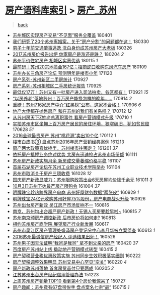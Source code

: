 [房产语料库索引](../../README.md)  > [房产_苏州](房产_苏州.md)
====
> [back](../README.md)

- [苏州城区实现房产交易“不见面”服务全覆盖](http://jkwz.applinzi.com/ittc/7087004472129881104.html#%E8%8B%8F%E5%B7%9E%E5%9F%8E%E5%8C%BA%E5%AE%9E%E7%8E%B0%E6%88%BF%E4%BA%A7%E4%BA%A4%E6%98%93%E2%80%9C%E4%B8%8D%E8%A7%81%E9%9D%A2%E2%80%9D%E6%9C%8D%E5%8A%A1%E5%85%A8%E8%A6%86%E7%9B%96) 180401  
- [我们研究了20个苏州离婚案，关于“房产分割”的问题都在这！](http://jkwz.applinzi.com/ittc/7086188925771318283.html#%E6%88%91%E4%BB%AC%E7%A0%94%E7%A9%B6%E4%BA%8620%E4%B8%AA%E8%8B%8F%E5%B7%9E%E7%A6%BB%E5%A9%9A%E6%A1%88%EF%BC%8C%E5%85%B3%E4%BA%8E%E2%80%9C%E6%88%BF%E4%BA%A7%E5%88%86%E5%89%B2%E2%80%9D%E7%9A%84%E9%97%AE%E9%A2%98%E9%83%BD%E5%9C%A8%E8%BF%99%EF%BC%81) 180330  
- [男子十年前交通肇事逃逸 洗白身份成苏州房产大老板](http://jkwz.applinzi.com/ittc/7084729555342590986.html#%E7%94%B7%E5%AD%90%E5%8D%81%E5%B9%B4%E5%89%8D%E4%BA%A4%E9%80%9A%E8%82%87%E4%BA%8B%E9%80%83%E9%80%B8+%E6%B4%97%E7%99%BD%E8%BA%AB%E4%BB%BD%E6%88%90%E8%8B%8F%E5%B7%9E%E6%88%BF%E4%BA%A7%E5%A4%A7%E8%80%81%E6%9D%BF) 180326  
- [2017苏州房价报告出炉 你家房产是涨还是跌？](http://jkwz.applinzi.com/ittc/7066133875145573392.html#2017%E8%8B%8F%E5%B7%9E%E6%88%BF%E4%BB%B7%E6%8A%A5%E5%91%8A%E5%87%BA%E7%82%89+%E4%BD%A0%E5%AE%B6%E6%88%BF%E4%BA%A7%E6%98%AF%E6%B6%A8%E8%BF%98%E6%98%AF%E8%B7%8C%EF%BC%9F) 180204 *2* 
- [苏州平价住宅房产 相城区实惠优选](http://jkwz.applinzi.com/ittc/7058855116570887184.html#%E8%8B%8F%E5%B7%9E%E5%B9%B3%E4%BB%B7%E4%BD%8F%E5%AE%85%E6%88%BF%E4%BA%A7+%E7%9B%B8%E5%9F%8E%E5%8C%BA%E5%AE%9E%E6%83%A0%E4%BC%98%E9%80%89) 180115 *1* 
- [最前研｜苏州20宗地揽金167亿；招商蛇口收购东风汽车房产](http://jkwz.applinzi.com/ittc/7056649878510240779.html#%E6%9C%80%E5%89%8D%E7%A0%94%EF%BD%9C%E8%8B%8F%E5%B7%9E20%E5%AE%97%E5%9C%B0%E6%8F%BD%E9%87%91167%E4%BA%BF%EF%BC%9B%E6%8B%9B%E5%95%86%E8%9B%87%E5%8F%A3%E6%94%B6%E8%B4%AD%E4%B8%9C%E9%A3%8E%E6%B1%BD%E8%BD%A6%E6%88%BF%E4%BA%A7) 180109  
- [苏州办长三角房产论坛 预测明年是楼市小年](http://jkwz.applinzi.com/ittc/7037924697486935057.html#%E8%8B%8F%E5%B7%9E%E5%8A%9E%E9%95%BF%E4%B8%89%E8%A7%92%E6%88%BF%E4%BA%A7%E8%AE%BA%E5%9D%9B+%E9%A2%84%E6%B5%8B%E6%98%8E%E5%B9%B4%E6%98%AF%E6%A5%BC%E5%B8%82%E5%B0%8F%E5%B9%B4) 171120  
- [房产系列-苏州新区二手房统计](http://jkwz.applinzi.com/ittc/7018048321409778704.html#%E6%88%BF%E4%BA%A7%E7%B3%BB%E5%88%97-%E8%8B%8F%E5%B7%9E%E6%96%B0%E5%8C%BA%E4%BA%8C%E6%89%8B%E6%88%BF%E7%BB%9F%E8%AE%A1) 170927  
- [房产系列-苏州相城区二手房统计报告](http://jkwz.applinzi.com/ittc/7017363232283690001.html#%E6%88%BF%E4%BA%A7%E7%B3%BB%E5%88%97-%E8%8B%8F%E5%B7%9E%E7%9B%B8%E5%9F%8E%E5%8C%BA%E4%BA%8C%E6%89%8B%E6%88%BF%E7%BB%9F%E8%AE%A1%E6%8A%A5%E5%91%8A) 170925  
- [最低仅17万！苏州又有一批房产进入司法拍卖，各区都有！](http://jkwz.applinzi.com/ittc/7015800337330603025.html#%E6%9C%80%E4%BD%8E%E4%BB%8517%E4%B8%87%EF%BC%81%E8%8B%8F%E5%B7%9E%E5%8F%88%E6%9C%89%E4%B8%80%E6%89%B9%E6%88%BF%E4%BA%A7%E8%BF%9B%E5%85%A5%E5%8F%B8%E6%B3%95%E6%8B%8D%E5%8D%96%EF%BC%8C%E5%90%84%E5%8C%BA%E9%83%BD%E6%9C%89%EF%BC%81) 170921 *15* 
- [“以房养老”落地苏州！百万房产能换怎样的晚年……](http://jkwz.applinzi.com/ittc/7013239586149647377.html#%E2%80%9C%E4%BB%A5%E6%88%BF%E5%85%BB%E8%80%81%E2%80%9D%E8%90%BD%E5%9C%B0%E8%8B%8F%E5%B7%9E%EF%BC%81%E7%99%BE%E4%B8%87%E6%88%BF%E4%BA%A7%E8%83%BD%E6%8D%A2%E6%80%8E%E6%A0%B7%E7%9A%84%E6%99%9A%E5%B9%B4%E2%80%A6%E2%80%A6) 170914 *2* 
- [重磅！苏州716家房产中介“红黑榜”公布，这家不合格！](http://jkwz.applinzi.com/ittc/7010211208731558929.html#%E9%87%8D%E7%A3%85%EF%BC%81%E8%8B%8F%E5%B7%9E716%E5%AE%B6%E6%88%BF%E4%BA%A7%E4%B8%AD%E4%BB%8B%E2%80%9C%E7%BA%A2%E9%BB%91%E6%A6%9C%E2%80%9D%E5%85%AC%E5%B8%83%EF%BC%8C%E8%BF%99%E5%AE%B6%E4%B8%8D%E5%90%88%E6%A0%BC%EF%BC%81) 170906 *6* 
- [地产大佬都在抛售房产 和在苏州的我们有关系吗？](http://jkwz.applinzi.com/ittc/6989449189158028305.html#%E5%9C%B0%E4%BA%A7%E5%A4%A7%E4%BD%AC%E9%83%BD%E5%9C%A8%E6%8A%9B%E5%94%AE%E6%88%BF%E4%BA%A7+%E5%92%8C%E5%9C%A8%E8%8B%8F%E5%B7%9E%E7%9A%84%E6%88%91%E4%BB%AC%E6%9C%89%E5%85%B3%E7%B3%BB%E5%90%97%EF%BC%9F) 170712 *12* 
- [从苏州房天下Z姓老总离职事件 看房产营销模式升级](http://jkwz.applinzi.com/ittc/6988586593114653701.html#%E4%BB%8E%E8%8B%8F%E5%B7%9E%E6%88%BF%E5%A4%A9%E4%B8%8BZ%E5%A7%93%E8%80%81%E6%80%BB%E7%A6%BB%E8%81%8C%E4%BA%8B%E4%BB%B6+%E7%9C%8B%E6%88%BF%E4%BA%A7%E8%90%A5%E9%94%80%E6%A8%A1%E5%BC%8F%E5%8D%87%E7%BA%A7) 170710 *1* 
- [实拍苏州市区坐拥上百万房产居民的居住环境，狭窄破旧，犹如贫民窟](http://jkwz.applinzi.com/ittc/6984225426174903300.html#%E5%AE%9E%E6%8B%8D%E8%8B%8F%E5%B7%9E%E5%B8%82%E5%8C%BA%E5%9D%90%E6%8B%A5%E4%B8%8A%E7%99%BE%E4%B8%87%E6%88%BF%E4%BA%A7%E5%B1%85%E6%B0%91%E7%9A%84%E5%B1%85%E4%BD%8F%E7%8E%AF%E5%A2%83%EF%BC%8C%E7%8B%AD%E7%AA%84%E7%A0%B4%E6%97%A7%EF%BC%8C%E7%8A%B9%E5%A6%82%E8%B4%AB%E6%B0%91%E7%AA%9F) 170628 *51* 
- [2016全球最贵房产 苏州“桃花源”卖出10个亿](http://jkwz.applinzi.com/ittc/6922308082523964421.html#2016%E5%85%A8%E7%90%83%E6%9C%80%E8%B4%B5%E6%88%BF%E4%BA%A7+%E8%8B%8F%E5%B7%9E%E2%80%9C%E6%A1%83%E8%8A%B1%E6%BA%90%E2%80%9D%E5%8D%96%E5%87%BA10%E4%B8%AA%E4%BA%BF) 170112 *1* 
- [楼市白皮书③ 盘点苏州2016年房产营销经典案例](http://jkwz.applinzi.com/ittc/6911046851158868997.html#%E6%A5%BC%E5%B8%82%E7%99%BD%E7%9A%AE%E4%B9%A6%E2%91%A2+%E7%9B%98%E7%82%B9%E8%8B%8F%E5%B7%9E2016%E5%B9%B4%E6%88%BF%E4%BA%A7%E8%90%A5%E9%94%80%E7%BB%8F%E5%85%B8%E6%A1%88%E4%BE%8B) 161213  
- [房产两大政策喜忧搀半，苏州楼市往哪走？](http://jkwz.applinzi.com/ittc/6906619604847035397.html#%E6%88%BF%E4%BA%A7%E4%B8%A4%E5%A4%A7%E6%94%BF%E7%AD%96%E5%96%9C%E5%BF%A7%E6%90%80%E5%8D%8A%EF%BC%8C%E8%8B%8F%E5%B7%9E%E6%A5%BC%E5%B8%82%E5%BE%80%E5%93%AA%E8%B5%B0%EF%BC%9F) 161201 *37* 
- [依托房产抵押业务绝对优势 大房东迅速抢占苏州市场份额](http://jkwz.applinzi.com/ittc/6899235599042479108.html#%E4%BE%9D%E6%89%98%E6%88%BF%E4%BA%A7%E6%8A%B5%E6%8A%BC%E4%B8%9A%E5%8A%A1%E7%BB%9D%E5%AF%B9%E4%BC%98%E5%8A%BF+%E5%A4%A7%E6%88%BF%E4%B8%9C%E8%BF%85%E9%80%9F%E6%8A%A2%E5%8D%A0%E8%8B%8F%E5%B7%9E%E5%B8%82%E5%9C%BA%E4%BB%BD%E9%A2%9D) 161111  
- [苏州房产新政实施月余 新房成交量萎缩价格平稳](http://jkwz.applinzi.com/ittc/6897784107802559493.html#%E8%8B%8F%E5%B7%9E%E6%88%BF%E4%BA%A7%E6%96%B0%E6%94%BF%E5%AE%9E%E6%96%BD%E6%9C%88%E4%BD%99+%E6%96%B0%E6%88%BF%E6%88%90%E4%BA%A4%E9%87%8F%E8%90%8E%E7%BC%A9%E4%BB%B7%E6%A0%BC%E5%B9%B3%E7%A8%B3) 161107  
- [首届石湖房产论坛在苏州工业职业技术学院举办](http://jkwz.applinzi.com/ittc/6896638059231052805.html#%E9%A6%96%E5%B1%8A%E7%9F%B3%E6%B9%96%E6%88%BF%E4%BA%A7%E8%AE%BA%E5%9D%9B%E5%9C%A8%E8%8B%8F%E5%B7%9E%E5%B7%A5%E4%B8%9A%E8%81%8C%E4%B8%9A%E6%8A%80%E6%9C%AF%E5%AD%A6%E9%99%A2%E4%B8%BE%E5%8A%9E) 161104  
- [苏州市取消关于房产三项收费](http://jkwz.applinzi.com/ittc/6894056863611487237.html#%E8%8B%8F%E5%B7%9E%E5%B8%82%E5%8F%96%E6%B6%88%E5%85%B3%E4%BA%8E%E6%88%BF%E4%BA%A7%E4%B8%89%E9%A1%B9%E6%94%B6%E8%B4%B9) 161028 *12* 
- [国庆房产新政显威力：苏州限购政策出台6天房屋均价降千余元](http://jkwz.applinzi.com/ittc/6887718450893423620.html#%E5%9B%BD%E5%BA%86%E6%88%BF%E4%BA%A7%E6%96%B0%E6%94%BF%E6%98%BE%E5%A8%81%E5%8A%9B%EF%BC%9A%E8%8B%8F%E5%B7%9E%E9%99%90%E8%B4%AD%E6%94%BF%E7%AD%96%E5%87%BA%E5%8F%B06%E5%A4%A9%E6%88%BF%E5%B1%8B%E5%9D%87%E4%BB%B7%E9%99%8D%E5%8D%83%E4%BD%99%E5%85%83) 161011 *3* 
- [10月3日苏州下达最严房产限购令](http://jkwz.applinzi.com/ittc/6885229072593978373.html#10%E6%9C%883%E6%97%A5%E8%8B%8F%E5%B7%9E%E4%B8%8B%E8%BE%BE%E6%9C%80%E4%B8%A5%E6%88%BF%E4%BA%A7%E9%99%90%E8%B4%AD%E4%BB%A4) 161004 *37* 
- [明牌珠宝趁热跨界房产电商 苏州好屋财务数据“两张皮”](http://jkwz.applinzi.com/ittc/6883086721872299012.html#%E6%98%8E%E7%89%8C%E7%8F%A0%E5%AE%9D%E8%B6%81%E7%83%AD%E8%B7%A8%E7%95%8C%E6%88%BF%E4%BA%A7%E7%94%B5%E5%95%86+%E8%8B%8F%E5%B7%9E%E5%A5%BD%E5%B1%8B%E8%B4%A2%E5%8A%A1%E6%95%B0%E6%8D%AE%E2%80%9C%E4%B8%A4%E5%BC%A0%E7%9A%AE%E2%80%9D) 160929 *1* 
- [明牌珠宝24亿元收购苏州好屋75%股份，房产电商战火升级](http://jkwz.applinzi.com/ittc/6882249416483800068.html#%E6%98%8E%E7%89%8C%E7%8F%A0%E5%AE%9D24%E4%BA%BF%E5%85%83%E6%94%B6%E8%B4%AD%E8%8B%8F%E5%B7%9E%E5%A5%BD%E5%B1%8B75%25%E8%82%A1%E4%BB%BD%EF%BC%8C%E6%88%BF%E4%BA%A7%E7%94%B5%E5%95%86%E6%88%98%E7%81%AB%E5%8D%87%E7%BA%A7) 160926  
- [苏州出台房产新政 吴江房产市场反响不一](http://jkwz.applinzi.com/ittc/6866907633650500613.html#%E8%8B%8F%E5%B7%9E%E5%87%BA%E5%8F%B0%E6%88%BF%E4%BA%A7%E6%96%B0%E6%94%BF+%E5%90%B4%E6%B1%9F%E6%88%BF%E4%BA%A7%E5%B8%82%E5%9C%BA%E5%8F%8D%E5%93%8D%E4%B8%8D%E4%B8%80) 160816  
- [南京、苏州均出台超严房产新政！无锡人买房要趁早啦~](http://jkwz.applinzi.com/ittc/6866609762975876100.html#%E5%8D%97%E4%BA%AC%E3%80%81%E8%8B%8F%E5%B7%9E%E5%9D%87%E5%87%BA%E5%8F%B0%E8%B6%85%E4%B8%A5%E6%88%BF%E4%BA%A7%E6%96%B0%E6%94%BF%EF%BC%81%E6%97%A0%E9%94%A1%E4%BA%BA%E4%B9%B0%E6%88%BF%E8%A6%81%E8%B6%81%E6%97%A9%E5%95%A6%7E) 160815 *7* 
- [苏州南京颁房产调控新政 后市房价将如何走?](http://jkwz.applinzi.com/ittc/6865419540212745221.html#%E8%8B%8F%E5%B7%9E%E5%8D%97%E4%BA%AC%E9%A2%81%E6%88%BF%E4%BA%A7%E8%B0%83%E6%8E%A7%E6%96%B0%E6%94%BF+%E5%90%8E%E5%B8%82%E6%88%BF%E4%BB%B7%E5%B0%86%E5%A6%82%E4%BD%95%E8%B5%B0%3F) 160813  
- [相约苏州房产商学院 展望房产行业新发展](http://jkwz.applinzi.com/ittc/6844707724994282501.html#%E7%9B%B8%E7%BA%A6%E8%8B%8F%E5%B7%9E%E6%88%BF%E4%BA%A7%E5%95%86%E5%AD%A6%E9%99%A2+%E5%B1%95%E6%9C%9B%E6%88%BF%E4%BA%A7%E8%A1%8C%E4%B8%9A%E6%96%B0%E5%8F%91%E5%B1%95) 160617  
- [苏州市吴江区房产管理处盛泽房产登记分中心李月华被立案侦查](http://jkwz.applinzi.com/ittc/6843239232830964741.html#%E8%8B%8F%E5%B7%9E%E5%B8%82%E5%90%B4%E6%B1%9F%E5%8C%BA%E6%88%BF%E4%BA%A7%E7%AE%A1%E7%90%86%E5%A4%84%E7%9B%9B%E6%B3%BD%E6%88%BF%E4%BA%A7%E7%99%BB%E8%AE%B0%E5%88%86%E4%B8%AD%E5%BF%83%E6%9D%8E%E6%9C%88%E5%8D%8E%E8%A2%AB%E7%AB%8B%E6%A1%88%E4%BE%A6%E6%9F%A5) 160613 *1* 
- [2016苏州最诚信房产经纪人 评选结果出炉！](http://jkwz.applinzi.com/ittc/6836445364957479940.html#2016%E8%8B%8F%E5%B7%9E%E6%9C%80%E8%AF%9A%E4%BF%A1%E6%88%BF%E4%BA%A7%E7%BB%8F%E7%BA%AA%E4%BA%BA+%E8%AF%84%E9%80%89%E7%BB%93%E6%9E%9C%E5%87%BA%E7%82%89%EF%BC%81) 160526  
- [苏州男子因无法证明“我爸是我爸” 拿不到父亲的房产](http://jkwz.applinzi.com/ittc/6823246248660173828.html#%E8%8B%8F%E5%B7%9E%E7%94%B7%E5%AD%90%E5%9B%A0%E6%97%A0%E6%B3%95%E8%AF%81%E6%98%8E%E2%80%9C%E6%88%91%E7%88%B8%E6%98%AF%E6%88%91%E7%88%B8%E2%80%9D+%E6%8B%BF%E4%B8%8D%E5%88%B0%E7%88%B6%E4%BA%B2%E7%9A%84%E6%88%BF%E4%BA%A7) 160420 *37* 
- [百度房产苏州站上线 撬动地产营销模式转型](http://jkwz.applinzi.com/ittc/6821253014002074628.html#%E7%99%BE%E5%BA%A6%E6%88%BF%E4%BA%A7%E8%8B%8F%E5%B7%9E%E7%AB%99%E4%B8%8A%E7%BA%BF+%E6%92%AC%E5%8A%A8%E5%9C%B0%E4%BA%A7%E8%90%A5%E9%94%80%E6%A8%A1%E5%BC%8F%E8%BD%AC%E5%9E%8B) 160415 *2* 
- [房产契税营业税优惠政策实施 苏州同步生效积极落实细则](http://jkwz.applinzi.com/ittc/6801572852968981509.html#%E6%88%BF%E4%BA%A7%E5%A5%91%E7%A8%8E%E8%90%A5%E4%B8%9A%E7%A8%8E%E4%BC%98%E6%83%A0%E6%94%BF%E7%AD%96%E5%AE%9E%E6%96%BD+%E8%8B%8F%E5%B7%9E%E5%90%8C%E6%AD%A5%E7%94%9F%E6%95%88%E7%A7%AF%E6%9E%81%E8%90%BD%E5%AE%9E%E7%BB%86%E5%88%99) 160222  
- [房产契税调整效果明显 苏州交易中心罕见“空关”](http://jkwz.applinzi.com/ittc/6800997560328127492.html#%E6%88%BF%E4%BA%A7%E5%A5%91%E7%A8%8E%E8%B0%83%E6%95%B4%E6%95%88%E6%9E%9C%E6%98%8E%E6%98%BE+%E8%8B%8F%E5%B7%9E%E4%BA%A4%E6%98%93%E4%B8%AD%E5%BF%83%E7%BD%95%E8%A7%81%E2%80%9C%E7%A9%BA%E5%85%B3%E2%80%9D) 160220 *4* 
- [房产新政苏州落地 首套房贷首付只要两成](http://jkwz.applinzi.com/ittc/6795412262718276612.html#%E6%88%BF%E4%BA%A7%E6%96%B0%E6%94%BF%E8%8B%8F%E5%B7%9E%E8%90%BD%E5%9C%B0+%E9%A6%96%E5%A5%97%E6%88%BF%E8%B4%B7%E9%A6%96%E4%BB%98%E5%8F%AA%E8%A6%81%E4%B8%A4%E6%88%90) 160205 *2* 
- [江苏苏州出台房产经纪信用管理办法](http://jkwz.applinzi.com/ittc/6779050522166428676.html#%E6%B1%9F%E8%8B%8F%E8%8B%8F%E5%B7%9E%E5%87%BA%E5%8F%B0%E6%88%BF%E4%BA%A7%E7%BB%8F%E7%BA%AA%E4%BF%A1%E7%94%A8%E7%AE%A1%E7%90%86%E5%8A%9E%E6%B3%95) 151223  
- [上周苏州房产销量TOP10  看到第4个房价我惊呆了](http://jkwz.applinzi.com/ittc/547650615324338112.html#%E4%B8%8A%E5%91%A8%E8%8B%8F%E5%B7%9E%E6%88%BF%E4%BA%A7%E9%94%80%E9%87%8FTOP10++%E7%9C%8B%E5%88%B0%E7%AC%AC4%E4%B8%AA%E6%88%BF%E4%BB%B7%E6%88%91%E6%83%8A%E5%91%86%E4%BA%86) 150727  
- [房产趣闻：苏州竟有67盘带悦字 盘点案名七宗“最”](http://jkwz.applinzi.com/ittc/547650615067973719.html#%E6%88%BF%E4%BA%A7%E8%B6%A3%E9%97%BB%EF%BC%9A%E8%8B%8F%E5%B7%9E%E7%AB%9F%E6%9C%8967%E7%9B%98%E5%B8%A6%E6%82%A6%E5%AD%97+%E7%9B%98%E7%82%B9%E6%A1%88%E5%90%8D%E4%B8%83%E5%AE%97%E2%80%9C%E6%9C%80%E2%80%9D) 150715 *1* 
